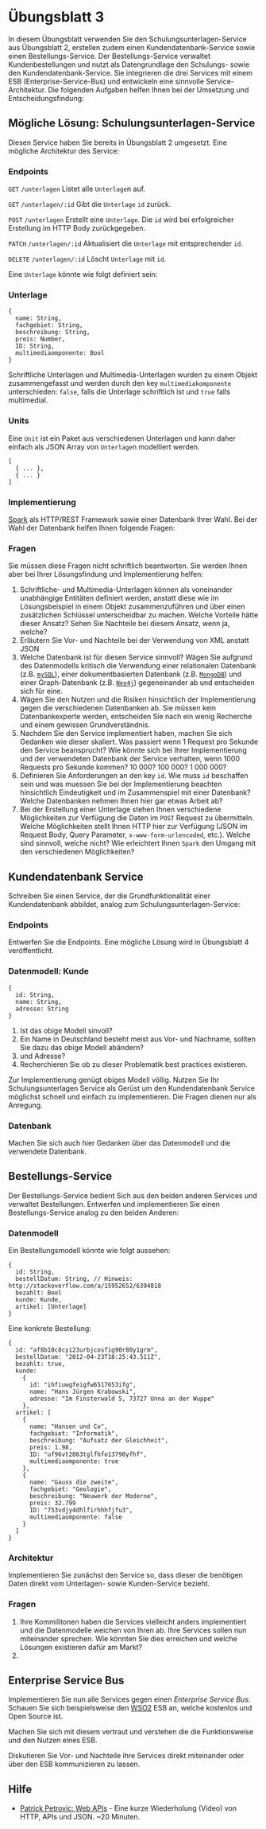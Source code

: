 # Übungsblatt 3
In diesem Übungsblatt verwenden Sie den Schulungsunterlagen-Service aus Übungsblatt 2, erstellen zudem einen Kundendatenbank-Service sowie einen Bestellungs-Service. Der Bestellungs-Service verwaltet Kundenbestellungen und nutzt als Datengrundlage den Schulungs- sowie den Kundendatenbank-Service. Sie integrieren die drei Services mit einem ESB (Enterprise-Service-Bus) und entwickeln eine sinnvolle Service-Architektur. Die folgenden Aufgaben helfen Ihnen bei der Umsetzung und Entscheidungsfindung:

## Mögliche Lösung: Schulungsunterlagen-Service
Diesen Service haben Sie bereits in Übungsblatt 2 umgesetzt. Eine mögliche Architektur des Service:

### Endpoints
`GET` `/unterlagen` Listet alle `Unterlage`n auf.

`GET` `/unterlagen/:id` Gibt die `Unterlage` `id` zurück.

`POST` `/unterlagen` Erstellt eine `Unterlage`. Die `id` wird bei erfolgreicher Erstellung im HTTP Body zurückgegeben.

`PATCH` `/unterlagen/:id` Aktualisiert die `Unterlage` mit entsprechender `id`.

`DELETE` `/unterlagen/:id` Löscht `Unterlage` mit `id`.

Eine `Unterlage` könnte wie folgt definiert sein:

### Unterlage
```
{
  name: String,
  fachgebiet: String,
  beschreibung: String,
  preis: Number,
  ID: String,
  multimediaomponente: Bool
}
```
Schriftliche Unterlagen und Multimedia-Unterlagen wurden zu einem Objekt zusammengefasst und werden durch den key `multimediakomponente` unterschieden: `false`, falls die Unterlage schriftlich ist und `true` falls multimedial.

### Units
Eine `Unit` ist ein Paket aus verschiedenen Unterlagen und kann daher einfach als JSON Array von `Unterlage`n modelliert werden.
```
[
  { ... },
  { ... }
]
```

### Implementierung
[Spark](http://sparkjava.com) als HTTP/REST Framework sowie einer Datenbank Ihrer Wahl. Bei der Wahl der Datenbank helfen Ihnen folgende Fragen:

### Fragen
Sie müssen diese Fragen nicht schriftlich beantworten. Sie werden Ihnen aber bei Ihrer Lösungsfindung und Implementierung helfen:

1. Schriftliche- und Multimedia-Unterlagen können als voneinander unabhängige Entitäten definiert werden, anstatt diese wie im Lösungsbeispiel in einem Objekt zusammenzuführen und über einen zusätzlichen Schlüssel unterscheidbar zu machen. Welche Vorteile hätte dieser Ansatz? Sehen Sie Nachteile bei diesem Ansatz, wenn ja, welche?
2. Erläutern Sie Vor- und Nachteile bei der Verwendung von XML anstatt JSON
3. Welche Datenbank ist für diesen Service sinnvoll? Wägen Sie aufgrund des Datenmodells kritisch die Verwendung einer relationalen Datenbank (z.B. [`mySQL`](https://en.wikipedia.org/wiki/MySQL)), einer dokumentbasierten Datenbank (z.B. [`MongoDB`](https://en.wikipedia.org/wiki/MongoDB)) und einer Graph-Datenbank (z.B. [`Neo4j`](https://en.wikipedia.org/wiki/Neo4j)) gegeneinander ab und entscheiden sich für eine.
4. Wägen Sie den Nutzen und die Risiken hinsichtlich der Implementierung gegen die verschiedenen Datenbanken ab. Sie müssen kein Datenbankexperte werden, entscheiden Sie nach ein wenig Recherche und einem gewissen Grundverständnis.
5. Nachdem Sie den Service implementiert haben, machen Sie sich Gedanken wie dieser skaliert. Was passiert wenn 1 Request pro Sekunde den Service beansprucht? Wie könnte sich bei Ihrer Implementierung und der verwendeten Datenbank der Service verhalten, wenn 1000 Requests pro Sekunde kommen? 10 000? 100 000? 1 000 000?
6. Definieren Sie Anforderungen an den key `id`. Wie muss `id` beschaffen sein und was muessen Sie bei der Implementierung beachten hinsichtlich Eindeutigkeit und im Zusammenspiel mit einer Datenbank? Welche Datenbanken nehmen Ihnen hier gar etwas Arbeit ab?
7. Bei der Erstellung einer Unterlage stehen Ihnen verschiedene Möglichkeiten zur Verfügung die Daten im `POST` Request zu übermitteln. Welche Möglichkeiten stellt Ihnen HTTP hier zur Verfügung (JSON im Request Body, Query Parameter, `x-www-form-urlencoded`, etc.). Welche sind sinnvoll, welche nicht? Wie erleichtert Ihnen `Spark` den Umgang mit den verschiedenen Möglichkeiten?

## Kundendatenbank Service
Schreiben Sie einen Service, der die Grundfunktionalität einer Kundendatenbank abbildet, analog zum Schulungsunterlagen-Service:
### Endpoints
Entwerfen Sie die Endpoints. Eine mögliche Lösung wird in Übungsblatt 4 veröffentlicht.
### Datenmodell: Kunde
```
{
  id: String,
  name: String,
  adresse: String
}
```

1. Ist das obige Modell sinvoll? 
2. Ein Name in Deutschland besteht meist aus Vor- und Nachname, sollten Sie dazu das obige Modell abändern?
3. und Adresse?
4. Recherchieren Sie ob zu dieser Problematik best practices existieren.

Zur Implementierung genügt obiges Modell völlig. Nutzen Sie Ihr Schulungsunterlagen Service als Gerüst um den Kundendatenbank Service möglichst schnell und einfach zu implementieren. Die Fragen dienen nur als Anregung.

### Datenbank
Machen Sie sich auch hier Gedanken über das Datenmodell und die verwendete Datenbank.

## Bestellungs-Service
Der Bestellungs-Service bedient Sich aus den beiden anderen Services und verwaltet Bestellungen. Entwerfen und implementieren Sie einen Bestellungs-Service analog zu den beiden Anderen:
### Datenmodell
Ein Bestellungsmodell könnte wie folgt aussehen:
```
{
  id: String,
  bestellDatum: String, // Hinweis: http://stackoverflow.com/a/15952652/6394818
  bezahlt: Bool
  kunde: Kunde,
  artikel: [Unterlage]
}
```
Eine konkrete Bestellung:
```
{
  id: "af8b10c8cyi23urbjcosfig90r80y1grm",
  bestellDatum: "2012-04-23T18:25:43.511Z",
  bezahlt: true,
  kunde:
    {
      id: "ihfiuwgfeigfw6517653ifg",
      name: "Hans Jürgen Krabowski",
      adresse: "Im Finsterwald 5, 73727 Unna an der Wuppe"
    },
  artikel: [
    {
      name: "Hansen und Co",
      fachgebiet: "Informatik",
      beschreibung: "Aufsatz der Gleichheit",
      preis: 1.98,
      ID: "uf96vt2863tglfhfo13798yfhf",
      multimediaomponente: true
    },
    {
      name: "Gauss die zweite",
      fachgebiet: "Geologie",
      beschreibung: "Neuwerk der Moderne",
      preis: 32.799
      ID: "753vdjy4dhlfirhhhfjfu3",
      multimediaomponente: false
    }
  ]
}
```
### Architektur
Implementieren Sie zunächst den Service so, dass dieser die benötigen Daten direkt vom Unterlagen- sowie Kunden-Service bezieht.

### Fragen
1. Ihre Kommilitonen haben die Services vielleicht anders implementiert und die Datenmodelle weichen von Ihren ab. Ihre Services sollen nun miteinander sprechen. Wie könnten Sie dies erreichen und welche Lösungen existieren dafür am Markt?
2. 

## Enterprise Service Bus
Implementieren Sie nun alle Services gegen einen *Enterprise Service Bus*. Schauen Sie sich beispielsweise den [WSO2](https://docs.wso2.com/display/ESB500/About+WSO2+ESB) ESB an, welche kostenlos und Open Source ist.

Machen Sie sich mit diesem vertraut und verstehen die die Funktionsweise und den Nutzen eines ESB.

Diskutieren Sie Vor- und Nachteile ihre Services direkt miteinander oder über den ESB kommunizieren zu lassen.

## Hilfe
- [Patrick Petrovic: Web APIs](https://media.ccc.de/v/gpn16-7605-web_api_hacks_mit_der_jodel-app) - Eine kurze Wiederholung (Video) von HTTP, APIs und JSON. ~20 Minuten.
